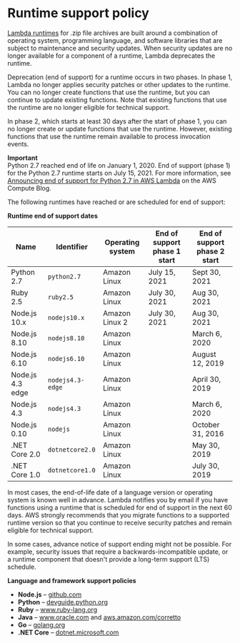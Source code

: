 # Runtime support policy<a name="runtime-support-policy"></a>

[Lambda runtimes](lambda-runtimes.md) for \.zip file archives are built around a combination of operating system, programming language, and software libraries that are subject to maintenance and security updates\. When security updates are no longer available for a component of a runtime, Lambda deprecates the runtime\.

Deprecation \(end of support\) for a runtime occurs in two phases\. In phase 1, Lambda no longer applies security patches or other updates to the runtime\. You can no longer create functions that use the runtime, but you can continue to update existing functions\. Note that existing functions that use the runtime are no longer eligible for technical support\.

In phase 2, which starts at least 30 days after the start of phase 1, you can no longer create or update functions that use the runtime\. However, existing functions that use the runtime remain available to process invocation events\.

**Important**  
Python 2\.7 reached end of life on January 1, 2020\. End of support \(phase 1\) for the Python 2\.7 runtime starts on July 15, 2021\. For more information, see [Announcing end of support for Python 2\.7 in AWS Lambda](http://aws.amazon.com/blogs/compute/announcing-end-of-support-for-python-2-7-in-aws-lambda/) on the AWS Compute Blog\.

The following runtimes have reached or are scheduled for end of support:


**Runtime end of support dates**  

| Name | Identifier | Operating system | End of support phase 1 start | End of support phase 2 start | 
| --- | --- | --- | --- | --- | 
|  Python 2\.7  |  `python2.7`  |  Amazon Linux  |  July 15, 2021  |  Sept 30, 2021  | 
|  Ruby 2\.5  |  `ruby2.5`  |  Amazon Linux  |  July 30, 2021  |  Aug 30, 2021  | 
|  Node\.js 10\.x  |  `nodejs10.x`  |  Amazon Linux 2  |  July 30, 2021  |  Aug 30, 2021  | 
|  Node\.js 8\.10  |  `nodejs8.10`  |  Amazon Linux  |     |  March 6, 2020  | 
|  Node\.js 6\.10  |  `nodejs6.10`  |  Amazon Linux  |     |  August 12, 2019  | 
|  Node\.js 4\.3 edge  |  `nodejs4.3-edge`  |  Amazon Linux  |     |  April 30, 2019  | 
|  Node\.js 4\.3  |  `nodejs4.3`  |  Amazon Linux  |     |  March 6, 2020  | 
|  Node\.js 0\.10  |  `nodejs`  |  Amazon Linux  |     |  October 31, 2016  | 
|  \.NET Core 2\.0  |  `dotnetcore2.0`  |  Amazon Linux  |     |  May 30, 2019  | 
|  \.NET Core 1\.0  |  `dotnetcore1.0`  |  Amazon Linux  |     |  July 30, 2019  | 

In most cases, the end\-of\-life date of a language version or operating system is known well in advance\. Lambda notifies you by email if you have functions using a runtime that is scheduled for end of support in the next 60 days\. AWS strongly recommends that you migrate functions to a supported runtime version so that you continue to receive security patches and remain eligible for technical support\.

In some cases, advance notice of support ending might not be possible\. For example, security issues that require a backwards\-incompatible update, or a runtime component that doesn't provide a long\-term support \(LTS\) schedule\.

**Language and framework support policies**
+ **Node\.js** – [github\.com](https://github.com/nodejs/Release#release-schedule)
+ **Python** – [devguide\.python\.org](https://devguide.python.org/#status-of-python-branches)
+ **Ruby** – [www\.ruby\-lang\.org](https://www.ruby-lang.org/en/downloads/branches/)
+ **Java** – [www\.oracle\.com](https://www.oracle.com/java/technologies/java-se-support-roadmap.html) and [aws\.amazon\.com/corretto](https://aws.amazon.com/corretto/faqs/)
+ **Go** – [golang\.org](https://golang.org/doc/devel/release.html)
+ **\.NET Core** – [dotnet\.microsoft\.com](https://dotnet.microsoft.com/platform/support/policy/dotnet-core)